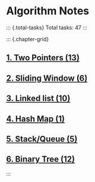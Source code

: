 # Algorithm Notes

::: {.total-tasks}
Total tasks: 47
:::

::: {.chapter-grid}
## [1. Two Pointers (13)](chapter_1_two_pointers.html)

## [2. Sliding Window (6)](chapter_2_sliding_window.html)

## [3. Linked list (10)](chapter_3_linked_list.html)

## [4. Hash Map (1)](chapter_4_hash_map.html)

## [5. Stack/Queue (5)](chapter_5_stack_queue.html)

## [6. Binary Tree (12)](chapter_6_binary_tree.html)
:::